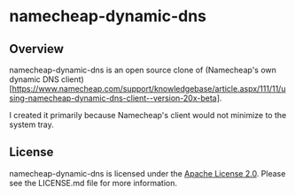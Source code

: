 # namecheap-dynamic-dns #

## Overview ##

namecheap-dynamic-dns is an open source clone of (Namecheap's own dynamic DNS client)[https://www.namecheap.com/support/knowledgebase/article.aspx/111/11/using-namecheap-dynamic-dns-client--version-20x-beta].

I created it primarily because Namecheap's client would not minimize to the
system tray.

## License ##

namecheap-dynamic-dns is licensed under the [Apache License 2.0](http://www.apache.org/licenses/LICENSE-2.0).
Please see the LICENSE.md file for more information.
